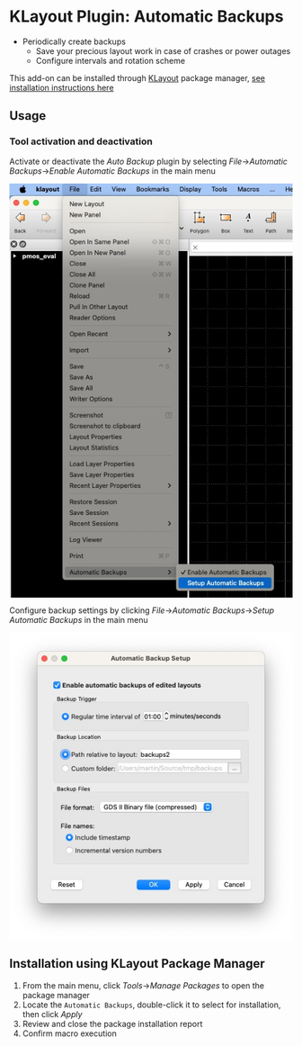 # KLayout Plugin: Automatic Backups

<!--
[![Watch the demo](doc/screenshot-demo-video.gif)](https://youtube.com/watch/v=TODO)
-->

* Periodically create backups
   * Save your precious layout work in case of crashes or power outages
   * Configure intervals and rotation scheme
   
This add-on can be installed through [KLayout](https://klayout.de) package manager, [see installation instructions here](#installation-instructions)

## Usage

### Tool activation and deactivation

Activate or deactivate the *Auto Backup* plugin by selecting *File*→*Automatic Backups*→*Enable Automatic Backups* in the main menu
<p align="center">
<img align="middle" src="doc/klayout-auto-backup-menu.jpg" alt="Menu File → Automatic Backups" width="600"/>
</p>

Configure backup settings by clicking *File*→*Automatic Backups*→*Setup Automatic Backups* in the main menu
<p align="center">
<img align="middle" src="doc/klayout-auto-backup-config.jpg" alt="Setup Automatic Backups" width="600"/>
</p>


## Installation using KLayout Package Manager

<a id="installation-instructions"></a>

1. From the main menu, click *Tools*→*Manage Packages* to open the package manager
2. Locate the `Automatic Backups`, double-click it to select for installation, then click *Apply*
3. Review and close the package installation report
4. Confirm macro execution
